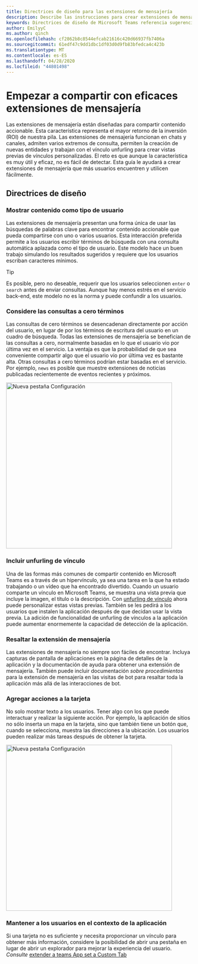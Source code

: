 ```yaml
---
title: Directrices de diseño para las extensiones de mensajería
description: Describe las instrucciones para crear extensiones de mensajería.
keywords: Directrices de diseño de Microsoft Teams referencia sugerencias de extensiones de mensajería procedimientos recomendados
author: EmilyyC
ms.author: qinch
ms.openlocfilehash: cf2862b8c8544efcab21616c420d66937fb7406a
ms.sourcegitcommit: 61edf47c9dd1dbc1df03d0d9fb83bfedca4c423b
ms.translationtype: MT
ms.contentlocale: es-ES
ms.lasthandoff: 04/28/2020
ms.locfileid: "44801498"
---
```

# <a name="start-sharing-with-powerful-messaging-extensions"></a>Empezar a compartir con eficaces extensiones de mensajería

Las extensiones de mensajería están diseñadas para compartir contenido accionable. Esta característica representa el mayor retorno de la inversión (ROI) de nuestra pila. Las extensiones de mensajería funcionan en chats y canales, admiten varios extremos de consulta, permiten la creación de nuevas entidades y trabajan con el vínculo unfurling para crear vistas previas de vínculos personalizadas. El reto es que aunque la característica es muy útil y eficaz, no es fácil de detectar. Esta guía le ayudará a crear extensiones de mensajería que más usuarios encuentren y utilicen fácilmente.

## <a name="design-guidelines"></a>Directrices de diseño

### <a name="show-content-as-a-user-type"></a>Mostrar contenido como tipo de usuario

Las extensiones de mensajería presentan una forma única de usar las búsquedas de palabras clave para encontrar contenido accionable que pueda compartirse con uno o varios usuarios. Esta interacción preferida permite a los usuarios escribir términos de búsqueda con una consulta automática aplazada como el tipo de usuario. Este modelo hace un buen trabajo simulando los resultados sugeridos y requiere que los usuarios escriban caracteres mínimos.

> [!TIP]
>Es posible, pero no deseable, requerir que los usuarios seleccionen `enter` o `search` antes de enviar consultas. Aunque hay menos estrés en el servicio back-end, este modelo no es la norma y puede confundir a los usuarios.

### <a name="consider-zero-term-queries"></a>Considere las consultas a cero términos

Las consultas de cero términos se desencadenan directamente por acción del usuario, en lugar de por los términos de escritura del usuario en un cuadro de búsqueda. Todas las extensiones de mensajería se benefician de las consultas a cero, normalmente basadas en lo que el usuario vio por última vez en el servicio. La ventaja es que la probabilidad de que sea conveniente compartir algo que el usuario vio por última vez es bastante alta. Otras consultas a cero términos podrían estar basadas en el servicio. Por ejemplo, `news` es posible que muestre extensiones de noticias publicadas recientemente de eventos recientes y próximos.

<img width="450px" title="Nueva pestaña Configuración" src="../../assets/images/messaging-extension/zero-term-query.png" />

### <a name="include-link-unfurling"></a>Incluir unfurling de vínculo

Una de las formas más comunes de compartir contenido en Microsoft Teams es a través de un hipervínculo, ya sea una tarea en la que ha estado trabajando o un vídeo que ha encontrado divertido. Cuando un usuario comparte un vínculo en Microsoft Teams, se muestra una vista previa que incluye la imagen, el título o la descripción. Con [unfurling de vínculo](../how-to/link-unfurling.md) ahora puede personalizar estas vistas previas. También se les pedirá a los usuarios que instalen la aplicación después de que decidan usar la vista previa. La adición de funcionalidad de unfurling de vínculos a la aplicación puede aumentar enormemente la capacidad de detección de la aplicación.

### <a name="highlight-your-messaging-extension"></a>Resaltar la extensión de mensajería

Las extensiones de mensajería no siempre son fáciles de encontrar. Incluya capturas de pantalla de aplicaciones en la página de detalles de la aplicación y la documentación de ayuda para obtener una extensión de mensajería. También puede incluir documentación *sobre procedimientos* para la extensión de mensajería en las visitas de bot para resaltar toda la aplicación más allá de las interacciones de bot.

### <a name="add-actions-on-card"></a>Agregar acciones a la tarjeta

No solo mostrar texto a los usuarios. Tener algo con los que puede interactuar y realizar la siguiente acción. Por ejemplo, la aplicación de sitios no sólo inserta un mapa en la tarjeta, sino que también tiene un botón que, cuando se selecciona, muestra las direcciones a la ubicación. Los usuarios pueden realizar más tareas después de obtener la tarjeta.

<img width="450px" title="Nueva pestaña Configuración" src="../../assets/images/messaging-extension/action-on-card.png" />

### <a name="keep-users-in-the-app-context"></a>Mantener a los usuarios en el contexto de la aplicación

Si una tarjeta no es suficiente y necesita proporcionar un vínculo para obtener más información, considere la posibilidad de abrir una pestaña en lugar de abrir un explorador para mejorar la experiencia del usuario. *Consulte* [extender a teams App set a Custom Tab](../../tabs/how-to/add-tab.md)
